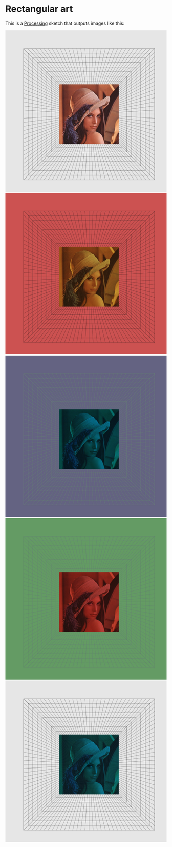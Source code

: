 # Rectangular art

This is a [Processing](https://processing.org/) sketch that outputs images like this:

![](imgs/1.jpg)
![](imgs/3.jpg)
![](imgs/4.jpg)
![](imgs/5.jpg)
![](imgs/6.jpg)
